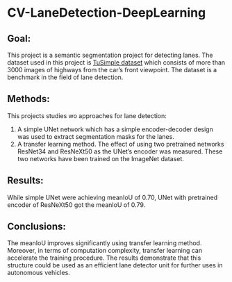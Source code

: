 # CV-LaneDetection-DeepLearning

## Goal: 
This project is a semantic segmentation project for detecting lanes. The dataset used in this project is [TuSimple dataset](https://github.com/TuSimple/tusimple-benchmark/issues/3) which consists of more than 3000 images of highways from the car’s front viewpoint. The dataset is a benchmark in the field of lane detection. 

## Methods: 
This projects studies wo approaches for lane detection:
1. A simple UNet network which has a simple encoder-decoder design was used to extract segmentation masks for the lanes. 
2. A transfer learning method. The effect of using two pretrained networks ResNet34 and ResNeXt50 as the UNet’s encoder was measured. These two networks have been trained on the ImageNet dataset. 

## Results: 
While simple UNet were achieving meanIoU of 0.70, UNet with pretrained encoder of ResNeXt50 got the meanIoU of 0.79.

## Conclusions:
The meanIoU improves significantly using transfer learning method. Moreover, in terms of computation complexity, transfer learning can accelerate the training procedure. The results demonstrate that this structure could be used as an efficient lane detector unit for further uses in autonomous vehicles.
